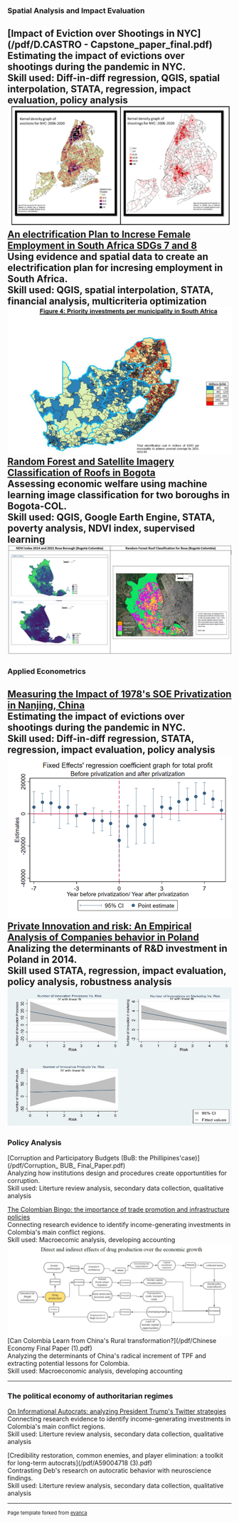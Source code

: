 ### Spatial Analysis and Impact Evaluation
[Impact of Eviction over Shootings in NYC](/pdf/D.CASTRO - Capstone_paper_final.pdf)<br/>
Estimating the impact of evictions over shootings during the pandemic in NYC. <br/>
Skill used: Diff-in-diff regression, QGIS, spatial interpolation, STATA, regression, impact evaluation, policy analysis
<img src="images/evictions.JPG?raw=true"/>
[An electrification Plan to Increse Female Employment in South Africa SDGs 7 and 8](pdf/FinalSpatial.pdf)<br/>
Using evidence and spatial data to create an electrification plan for incresing employment in South Africa. <br/>
Skill used: QGIS, spatial interpolation, STATA, financial analysis, multicriteria optimization 
<img src="images/elect_invest.JPG?raw=true"/>
[Random Forest and Satellite Imagery Classification of Roofs in Bogota](pdf/FinalRemote.pdf)<br/>
Assessing economic welfare using machine learning image classification for two boroughs in Bogota-COL. <br/>
Skill used: QGIS, Google Earth Engine, STATA, poverty analysis, NDVI index, supervised learning  
<img src="images/bosa3.JPG?raw=true"/>
---
### Applied Econometrics
[Measuring the Impact of 1978's SOE Privatization in Nanjing, China ](/pdf/A59004718.pdf)<br/>
Estimating the impact of evictions over shootings during the pandemic in NYC. <br/>
Skill used: Diff-in-diff regression, STATA, regression, impact evaluation, policy analysis
<img src="images/Graph_regression_coeff.png?raw=true"/>
[Private Innovation and risk: An Empirical Analysis of Companies behavior in Poland](/pdf/Castro_Pena_IAP.pdf)<br/>
Analizing the determinants of R&D investment in Poland in 2014. <br/>
Skill used STATA, regression, impact evaluation, policy analysis, robustness analysis 
<img src="images/Imagee.JPG"/>
---
### Policy Analysis 
[Corruption and Participatory Budgets (BuB: the Phillipines'case)](/pdf/Corruption_ BUB_ Final_Paper.pdf)<br/>
Analyzing how institutions design and procedures create opportuntities for corruption. <br/>
Skill used: Literture review analysis, secondary data collection, qualitative analysis  

[The Colombian Bingo: the importance of trade promotion and infrastructure policies](/pdf/Final_Macro_A59004718.pdf)<br/>
Connecting research evidence to identify income-generating investments in Colombia's main conflict regions. <br/>
Skill used: Macroecomic analysis, developing accounting   
<img src="images/macro.JPG?raw=true"/>
[Can Colombia Learn from China's Rural transformation?](/pdf/Chinese Economy Final Paper (1).pdf)<br/>
Analyzing the determinants of China's radical increment of TPF and extracting potential lessons for Colombia. <br/>
Skill used: Macroeconomic analysis, developing accounting   

---
### The political economy of authoritarian regimes
[On Informational Autocrats: analyzing President Trump's Twitter strategies](/pdf/Final_Macro_A59004718.pdf)<br/>
Connecting research evidence to identify income-generating investments in Colombia's main conflict regions. <br/>
Skill used: Literture review analysis, secondary data collection, qualitative analysis


[Credibility restoration, common enemies, and player elimination: a toolkit for long-term autocrats](/pdf/A59004718 (3).pdf)<br/>
Contrasting Deb's research on autocratic behavior with neuroscience findings. <br/>
Skill used: Literture review analysis, secondary data collection, qualitative analysis 





---
<p style="font-size:11px">Page template forked from <a href="https://github.com/evanca/quick-portfolio">evanca</a></p>
<!-- Remove above link if you don't want to attibute -->

